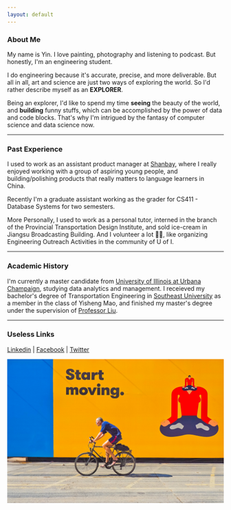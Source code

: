 ```yaml
---
layout: default
---
```


### About Me
My name is Yin. I love painting, photography and listening to podcast. But honestly, I'm an engineering student.

I do engineering because it's accurate, precise, and more deliverable. But all in all, art and science are just two ways of exploring the world. So I'd rather describe myself as an **EXPLORER**.

Being an explorer, I'd like to spend my time **seeing** the beauty of the world, and **building** funny stuffs, which can be accomplished by the power of data and code blocks. That's why I'm intrigued by the fantasy of computer science and data science now.

---------------------------
### Past Experience
I used to work as an assistant product manager at [Shanbay](https://www.shanbay.com/), where I really enjoyed working with a group of aspiring young people, and building/polishing products that really matters to language learners in China.

Recently I'm a graduate assistant working as the grader for CS411 - Database Systems for two semesters.

More Personally, I used to work as a personal tutor, interned in the branch of the Provincial Transportation Design Institute, and sold ice-cream in Jiangsu Broadcasting Building. And I volunteer a lot 🙋🏻, like organizing Engineering Outreach Activities in the community of U of I‍.

---------------------------
### Academic History
I'm currently a master candidate from [University of Illinois at Urbana Champaign](https://illinois.edu/), studying data analytics and management. I receieved my bachelor's degree of Transportation Engineering in [Southeast University](http://www.seu.edu.cn/english/) as a member in the class of Yisheng Mao, and finished my master's degree under the supervision of [Professor Liu](https://scholar.google.com/citations?user=55tnR_sAAAAJ&hl=en).

<!-- **Related Coursework in UIUC**
- CS225 Data Structure and Algorithms
- ECE398 Blockchain and Smart Contract
- CS411 Database Systems
- CS425 Distributed Systems
- CS447 Natural Language Processing
- CS483 Applied Parallel Programming
- IE529 Stat of Big Data & Clustering
- IE531 Algorithms for Data Analysis
- IE532 Analysis of Network Data -->
---------------------------
### Useless Links
[Linkedin](https://www.linkedin.com/in/ariesyin/?locale=en_US) | [Facebook](https://www.facebook.com/yin.zhang.988) | [Twitter](https://twitter.com/64zhangyin)


![](./assets/img/temp.jpg)
